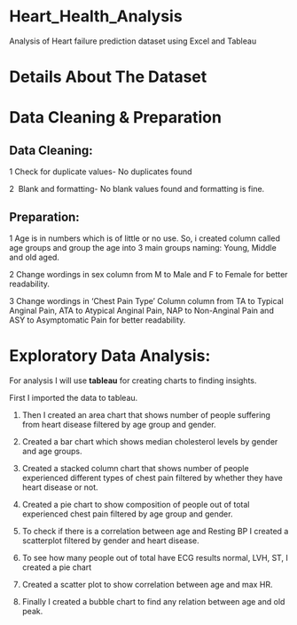 # Heart_Health_Analysis
Analysis of Heart failure prediction dataset using Excel and Tableau

# Details About The Dataset



# Data Cleaning & Preparation

## Data Cleaning:

1  Check for duplicate values- No duplicates found

2  Blank and formatting- No blank values found and formatting is fine.

## Preparation:

1 Age is in numbers which is of little or no use. So, i created column called age groups and group the age into 3 main groups naming: Young, Middle and old aged.

2 Change wordings in sex column from M to Male and F to Female for better readability.

3 Change wordings in ‘Chest Pain Type’ Column column from TA to Typical Anginal Pain, ATA to Atypical Anginal Pain, NAP to Non-Anginal Pain and ASY to Asymptomatic Pain for better readability.

# Exploratory Data Analysis:

For analysis I will use **tableau** for creating charts to finding insights.

First I imported the data to tableau.

1. Then I created an area chart that shows number of people suffering from heart disease filtered by age group and gender.

2. Created a bar chart which shows median cholesterol levels by gender and age groups.

3. Created a stacked column chart that shows number of people experienced different types of chest pain filtered by whether they have heart disease or not.

4. Created a pie chart to show composition of people out of total experienced chest pain filtered by age group and gender.

5. To check if there is a correlation between age and Resting BP I created a scatterplot filtered by gender and heart disease.

6. To see how many people out of total have ECG results normal, LVH, ST, I created a pie chart

7. Created a scatter plot to show correlation between age and max HR.

8. Finally I created a bubble chart to find any relation between age and old peak.


